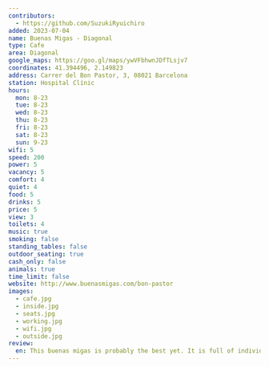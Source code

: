 ```yaml
---
contributors:
  - https://github.com/SuzukiRyuichiro
added: 2023-07-04
name: Buenas Migas - Diagonal
type: Cafe
area: Diagonal
google_maps: https://goo.gl/maps/ywVFbhwnJDfTLsjv7
coordinates: 41.394496, 2.149823
address: Carrer del Bon Pastor, 3, 08021 Barcelona
station: Hospital Clínic
hours:
  mon: 8-23
  tue: 8-23
  wed: 8-23
  thu: 8-23
  fri: 8-23
  sat: 8-23
  sun: 9-23
wifi: 5
speed: 200
power: 5
vacancy: 5
comfort: 4
quiet: 4
food: 5
drinks: 5
price: 5
view: 3
toilets: 4
music: true
smoking: false
standing_tables: false
outdoor_seating: true
cash_only: false
animals: true
time_limit: false
website: http://www.buenasmigas.com/bon-pastor
images:
  - cafe.jpg
  - inside.jpg
  - seats.jpg
  - working.jpg
  - wifi.jpg
  - outside.jpg
review:
  en: This buenas migas is probably the best yet. It is full of individual seats with power outlets. If you go before 3PM, you will surely find a seat with an outlet. It does get a bit busy around 3, but I never had a trouble finding a seat. Coffee is cheap and tastes good, and the selection of the food here is good, from salad to dozen different focaccia. The WiFi is fast and no need to reconnect once you are connected. One down side may be the seats. You can only get a chair with close to none back support, or the bench attached to the wall, which is not the most comfortable thing in the world. However, given the place's overall cleanliness and how quiet it is for a cafe, I will come back many times!!
---
```

